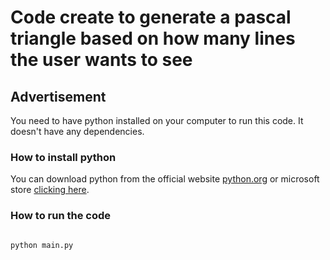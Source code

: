 # Code create to generate a pascal triangle based on how many lines the user wants to see

## Advertisement
You need to have python installed on your computer to run this code.
It doesn't have any dependencies.

### How to install python
You can download python from the official website [python.org](https://www.python.org/downloads/)
or microsoft store [clicking here](https://apps.microsoft.com/detail/9ncvdn91xzqp?hl=pt-br&gl=BR).
### How to run the code
```bash

python main.py
```



